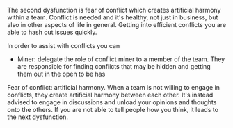 The second dysfunction is fear of conflict which creates artificial harmony within a team. Conflict is needed and it's healthy, not just in business, but also in other aspects of life in general. Getting into efficient conflicts you are able to hash out issues quickly.

In order to assist with conflicts you can
- Miner: delegate the role of conflict miner to a member of the team. They are responsible for finding conflicts that may be hidden and getting them out in the open to be has

Fear of conflict: artificial harmony. When a team is not willing to engage in conflicts, they create artificial harmony between each other. It's instead advised to engage in discussions and unload your opinions and thoughts onto the others. If you are not able to tell people how you think, it leads to the next dysfunction.